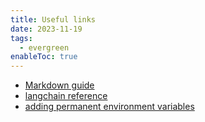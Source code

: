 ```yaml
---
title: Useful links
date: 2023-11-19
tags:
  - evergreen
enableToc: true
---
```

- [Markdown guide](https://www.markdownguide.org/basic-syntax/#code)
- [langchain reference](https://github.com/gkamradt/langchain-tutorials/blob/main/LangChain%20Cookbook%20Part%202%20-%20Use%20Cases.ipynb)
- [adding permanent environment variables](https://apple.stackexchange.com/questions/356441/how-to-add-permanent-environment-variable-in-zsh)
